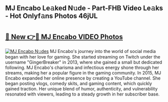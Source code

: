 ## MJ Encabo Le𝚊ked N𝚞de - Part-FHB Video Le𝚊ks - Hot Onlyf𝚊ns Photos 46jUL

# <h2><a href="http://ac49971.deff.icu/?id=MJ+Encabo">🔗 New 👉🔴 MJ Encabo VIDEO Photos</a></h2>

[![MJ Encabo N𝚞des](https://i.imgur.com/rIISA9y.gif)](http://ac49971.deff.icu/?id=MJ+Encabo)
MJ Encabo's journey into the world of social media began with her love for gaming. She started streaming on Twitch under the username "GingerBreaker" in 2013, where she gained a small but dedicated following. MJ Encabo's charisma and infectious energy shone through her streams, making her a popular figure in the gaming community. In 2015, MJ Encabo expanded her online presence by creating a YouTube channel. She began posting vlogs, comedy skits, and gaming content, which quickly gained traction. Her unique blend of humor, authenticity, and vulnerability resonated with viewers, leading to a steady growth in her subscriber base.
